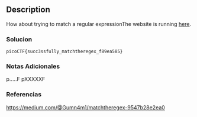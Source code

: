 ## Description

How about trying to match a regular expressionThe website is running [here](http://saturn.picoctf.net:58729/).
### Solucion

```
picoCTF{succ3ssfully_matchtheregex_f89ea585}
```
### Notas Adicionales
p.....F
pXXXXXF
### Referencias

https://medium.com/@Gumn4m1/matchtheregex-9547b28e2ea0
